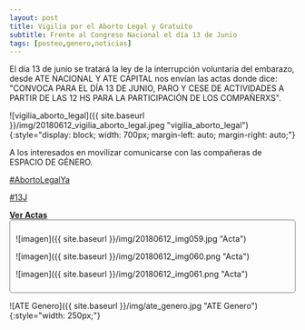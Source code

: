 ```yaml
---
layout: post
title: Vigilia por el Aborto Legal y Gratuito
subtitle: Frente al Congreso Nacional el día 13 de Junio
tags: [posteo,genero,noticias]
---
```



El día 13 de junio se tratará la ley de la interrupción voluntaria del embarazo, desde ATE NACIONAL Y ATE CAPITAL nos envían las actas donde dice: "CONVOCA PARA EL DÍA 13 DE JUNIO, PARO Y CESE DE ACTIVIDADES A PARTIR DE LAS 12 HS PARA LA PARTICIPACIÓN DE LOS COMPAÑERXS".

![vigilia_aborto_legal]({{ site.baseurl }}/img/20180612_vigilia_aborto_legal.jpeg "vigilia_aborto_legal"){:style="display: block; width: 700px; margin-left: auto; margin-right: auto;"}

A los interesados en movilizar comunicarse con las compañeras de ESPACIO DE GÉNERO.


[#AbortoLegalYa](https://twitter.com/hashtag/AbortoLegalYa)

[#13J](https://twitter.com/hashtag/#13J)


<a data-toggle="collapse" href="#ver_acta" aria-expanded="false" aria-controls="ver_acta">
<strong>Ver Actas</strong>
<span class="caret"></span></a>

<div id="ver_acta" class="collapse" markdown="1" style="padding: 10px; border: 1px solid gray; border-radius: 5px;">

![imagen]({{ site.baseurl }}/img/20180612_img059.jpg "Acta")

![imagen]({{ site.baseurl }}/img/20180612_img060.png "Acta")

![imagen]({{ site.baseurl }}/img/20180612_img061.png "Acta")

</div>


![ATE Genero]({{ site.baseurl }}/img/ate_genero.jpg "ATE Genero"){:style="width: 250px;"}

